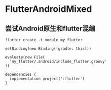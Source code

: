 # FlutterAndroidMixed

## 尝试Android原生和flutter混编

```
flutter create -t module my_flutter
```

```
setBinding(new Binding([gradle: this]))
```
```
evaluate(new File(
  'my_flutter/.android/include_flutter.groovy' 
)) 
```

```
dependencies {
  implementation project(':flutter')
}
```
